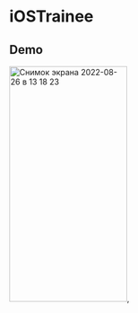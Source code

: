 # iOSTrainee

## Demo
<img alt="Снимок экрана 2022-08-26 в 13 18 23" src="https://user-images.githubusercontent.com/54499958/192212591-e80d9c00-5437-4007-b74c-5d65e71f0091.mp4
" height="420" width="210">,


